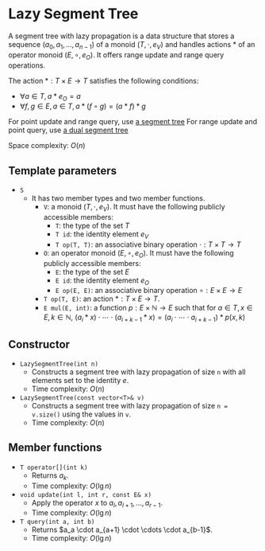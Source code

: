 # Lazy Segment Tree

A segment tree with lazy propagation is a data structure that stores a sequence $(a_0, a_1, \dots, a_{n-1})$ of a monoid $(T, \cdot, e_V)$ and handles actions $*$ of an operator monoid $(E, \circ, e_O)$. It offers range update and range query operations.

The action $*: T \times E \rightarrow T$ satisfies the following conditions:
- $\forall a \in T, a * e_O = a$
- $\forall f, g \in E, a \in T, a * (f \circ g) = (a * f) * g$

For point update and range query, use [a segment tree](segment_tree.md)
For range update and point query, use [a dual segment tree](dual_segment_tree.md)

Space complexity: $O(n)$

## Template parameters

- `S`
    - It has two member types and two member functions.
        - `V`: a monoid $(T, \cdot, e_V)$. It must have the following publicly accessible members:
            - `T`: the type of the set $T$
            - `T id`: the identity element $e_V$
            - `T op(T, T)`: an associative binary operation $\cdot: T \times T \rightarrow T$
        - `O`: an operator monoid $(E, \circ, e_O)$. It must have the following publicly accessible members:
            - `E`: the type of the set $E$
            - `E id`: the identity element $e_O$
            - `E op(E, E)`: an associative binary operation $\circ: E \times E \rightarrow E$
        - `T op(T, E)`: an action $*: T \times E \rightarrow T$.
        - `E mul(E, int)`: a function $p: E \times \mathbb{N} \rightarrow E$ such that for $a \in T, x \in E, k \in \mathbb{N}$, $(a_i * x) \cdot \cdots \cdot (a_{i+k-1} * x) = (a_i \cdot \cdots \cdot a_{i+k-1}) * p(x, k)$

## Constructor

- `LazySegmentTree(int n)`
    - Constructs a segment tree with lazy propagation of size `n` with all elements set to the identity $e$.
    - Time complexity: $O(n)$
- `LazySegmentTree(const vector<T>& v)`
    - Constructs a segment tree with lazy propagation of size `n = v.size()` using the values in `v`.
    - Time complexity: $O(n)$

## Member functions

- `T operator[](int k)`
    - Returns $a_k$.
    - Time complexity: $O(\lg n)$
- `void update(int l, int r, const E& x)`
    - Apply the operator $x$ to $a_l, a_{l+1}, \dots, a_{r-1}$.
    - Time complexity: $O(\lg n)$
- `T query(int a, int b)`
    - Returns $a_a \cdot a_{a+1} \cdot \cdots \cdot a_{b-1}\$.
    - Time complexity: $O(\lg n)$